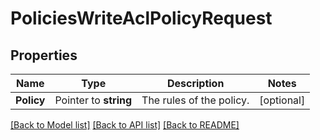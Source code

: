 # PoliciesWriteAclPolicyRequest


## Properties

Name | Type | Description | Notes
------------ | ------------- | ------------- | -------------
**Policy** | Pointer to **string** | The rules of the policy. | [optional] 





[[Back to Model list]](../README.md#documentation-for-models) [[Back to API list]](../README.md#documentation-for-api-endpoints) [[Back to README]](../README.md)



